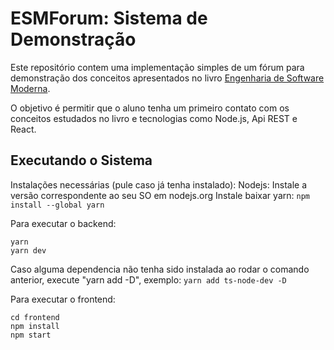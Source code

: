# ESMForum: Sistema de Demonstração

Este repositório contem uma implementação simples de um fórum para demonstração dos conceitos apresentados no livro [Engenharia de Software Moderna](https://engsoftmoderna.info).

O objetivo é permitir que o aluno tenha um primeiro contato com os conceitos estudados no livro e tecnologias como Node.js, Api REST e React.

## Executando o Sistema

Instalações necessárias (pule caso já tenha instalado):
Nodejs: Instale a versão correspondente ao seu SO em nodejs.org
Instale baixar yarn:  ``` npm install --global yarn ```

Para executar o backend:

```
yarn
yarn dev
```
Caso alguma dependencia não tenha sido instalada ao rodar o comando anterior, execute "yarn add <dependencia> -D", exemplo: ``` yarn add ts-node-dev -D ```

Para executar o frontend:

```
cd frontend
npm install
npm start
```
